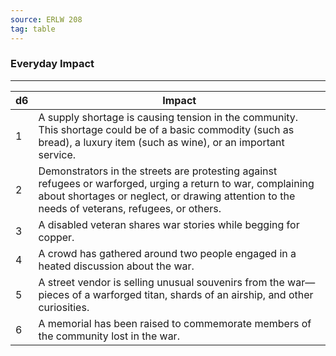 ```yaml
---
source: ERLW 208
tag: table
---
```


### Everyday Impact
---
|d6|Impact|
|----|------------|
|1|A supply shortage is causing tension in the community. This shortage could be of a basic commodity (such as bread), a luxury item (such as wine), or an important service.|
|2|Demonstrators in the streets are protesting against refugees or warforged, urging a return to war, complaining about shortages or neglect, or drawing attention to the needs of veterans, refugees, or others.|
|3|A disabled veteran shares war stories while begging for copper.|
|4|A crowd has gathered around two people engaged in a heated discussion about the war.|
|5|A street vendor is selling unusual souvenirs from the war—pieces of a warforged titan, shards of an airship, and other curiosities.|
|6|A memorial has been raised to commemorate members of the community lost in the war.|
